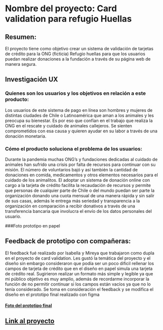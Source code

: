 # Nombre del proyecto: Card validation para refugio Huellas 

## Resumen:
 El proyecto tiene como objetivo crear un sistema de validación de tarjetas de crédito para la ONG (ficticia) Refugio huellas para que los usuarios puedan realizar donaciones a la fundación a través de su página web de manera segura. 



## Investigación UX

### Quienes son los usuarios y los objetivos en relación a este producto: 
Los usuarios de este sistema de pago en línea son hombres y mujeres de distintas ciudades de Chile o Latinoamérica que aman a los animales y les preocupa su bienestar. Es por eso que confían en el trabajo que realiza la ONG en el rescate y cuidado de animales callejeros. Se sienten comprometidos con esa causa y quieren ayudar en su labor a través de una donación monetaria.

### Cómo el producto soluciona el problema de los usuarios:
 Durante la pandemia muchas ONG’s y fundaciones dedicadas al cuidado de animales han sufrido una crisis por falta de recursos para continuar con su misión. El número de voluntarios bajó y así también la cantidad de donaciones en comida, medicamentos y otros elementos necesarios para el cuidado de los animalitos. El adoptar un sistema de donación online con cargo a la tarjeta de crédito facilita la recaudación de recursos y permite que personas de cualquier parte de Chile o del mundo puedan ser parte la organización donando una cuota mensual de una manera rápida y sin salir de sus casas, además le entrega más seriedad y transparencia a la organización en comparación a recibir donativos a través de una transferencia bancaria que involucra el envío de los datos personales del usuario. 

 ###Foto prototipo en papel 


## Feedback de prototipo con compañeras:
El feedback fué realizado por Isabella y Mireya que trabajaron como dupla en el proyecto de card validation. Les gustó la temática del proyecto y el diseño sin embargo consideraron que podía ser un poco dificil rellenar los campos de tarjeta de crédito que en el diseño en papel simula una tarjeta de crédito real. Sugirieron realizar un formato más simple y legible ya que mi público objetivo es muy amplio, además de recordarme incorporar la función de no permitir continuar si los campos están vacíos ya que no lo tenía considerado. 
Se toma en consideración el feedback y se modifica el diseño en el prototipo final realizado con figma 

#### [Foto del prototipo final](file:///C:/Users/cramo/OneDrive/Escritorio/Laboratoria/Proyecto%20card%20validation/figma%20prototipo%20digtal.PNG)

 ## [Link al proyecto](http://127.0.0.1:5500/src/index.html)
